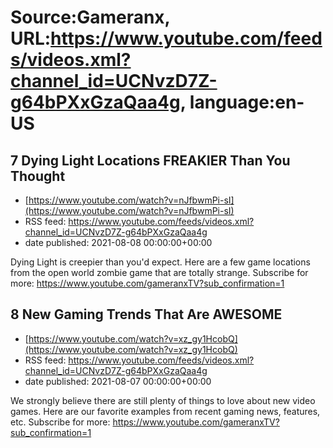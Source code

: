 # Source:Gameranx, URL:https://www.youtube.com/feeds/videos.xml?channel_id=UCNvzD7Z-g64bPXxGzaQaa4g, language:en-US

## 7 Dying Light Locations FREAKIER Than You Thought
 - [https://www.youtube.com/watch?v=nJfbwmPi-sI](https://www.youtube.com/watch?v=nJfbwmPi-sI)
 - RSS feed: https://www.youtube.com/feeds/videos.xml?channel_id=UCNvzD7Z-g64bPXxGzaQaa4g
 - date published: 2021-08-08 00:00:00+00:00

Dying Light is creepier than you'd expect. Here are a few game locations from the open world zombie game that are totally strange.
Subscribe for more: https://www.youtube.com/gameranxTV?sub_confirmation=1

## 8 New Gaming Trends That Are AWESOME
 - [https://www.youtube.com/watch?v=xz_gy1HcobQ](https://www.youtube.com/watch?v=xz_gy1HcobQ)
 - RSS feed: https://www.youtube.com/feeds/videos.xml?channel_id=UCNvzD7Z-g64bPXxGzaQaa4g
 - date published: 2021-08-07 00:00:00+00:00

We strongly believe there are still plenty of things to love about new video games. Here are our favorite examples from recent gaming news, features, etc.
Subscribe for more: https://www.youtube.com/gameranxTV?sub_confirmation=1

